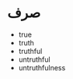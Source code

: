 ﻿<h1>صرف</h1>

<ul style="direction: ltr;">
    <li>true</li>
    <li>truth</li>
    <li>truthful</li>
    <li>untruthful</li>
    <li>untruthfulness</li>
</ul>
